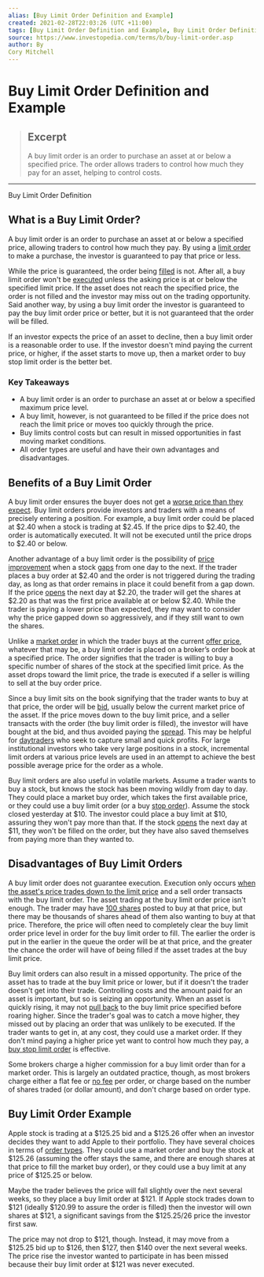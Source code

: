 ```yaml
---
alias: [Buy Limit Order Definition and Example]
created: 2021-02-28T22:03:26 (UTC +11:00)
tags: [Buy Limit Order Definition and Example, Buy Limit Order Definition]
source: https://www.investopedia.com/terms/b/buy-limit-order.asp
author: By
Cory Mitchell
---
```


# Buy Limit Order Definition and Example

> ## Excerpt
> A buy limit order is an order to purchase an asset at or below a specified price. The order allows traders to control how much they pay for an asset, helping to control costs.

---

Buy Limit Order Definition
## What is a Buy Limit Order?

A buy limit order is an order to purchase an asset at or below a specified price, allowing traders to control how much they pay. By using a [limit order](https://www.investopedia.com/terms/l/limitorder.asp) to make a purchase, the investor is guaranteed to pay that price or less.

While the price is guaranteed, the order being [filled](https://www.investopedia.com/terms/f/fill.asp) is not. After all, a buy limit order won't be [executed](https://www.investopedia.com/terms/e/execution.asp) unless the asking price is at or below the specified limit price. If the asset does not reach the specified price, the order is not filled and the investor may miss out on the trading opportunity. Said another way, by using a buy limit order the investor is guaranteed to pay the buy limit order price or better, but it is not guaranteed that the order will be filled.

If an investor expects the price of an asset to decline, then a buy limit order is a reasonable order to use. If the investor doesn't mind paying the current price, or higher, if the asset starts to move up, then a market order to buy stop limit order is the better bet.

### Key Takeaways

-   A buy limit order is an order to purchase an asset at or below a specified maximum price level.
-   A buy limit, however, is not guaranteed to be filled if the price does not reach the limit price or moves too quickly through the price.
-   Buy limits control costs but can result in missed opportunities in fast moving market conditions.
-   All order types are useful and have their own advantages and disadvantages.

## Benefits of a Buy Limit Order

A buy limit order ensures the buyer does not get a [worse price than they expect](https://www.investopedia.com/terms/s/slippage.asp). Buy limit orders provide investors and traders with a means of precisely entering a position. For example, a buy limit order could be placed at $2.40 when a stock is trading at $2.45. If the price dips to $2.40, the order is automatically executed. It will not be executed until the price drops to $2.40 or below.

Another advantage of a buy limit order is the possibility of [price improvement](https://www.investopedia.com/terms/p/priceimprovement.asp) when a stock [gaps](https://www.investopedia.com/terms/g/gap.asp) from one day to the next. If the trader places a buy order at $2.40 and the order is not triggered during the trading day, as long as that order remains in place it could benefit from a gap down. If the price [opens](https://www.investopedia.com/terms/o/openingprice.asp) the next day at $2.20, the trader will get the shares at $2.20 as that was the first price available at or below $2.40. While the trader is paying a lower price than expected, they may want to consider why the price gapped down so aggressively, and if they still want to own the shares.

Unlike a [market order](https://www.investopedia.com/terms/m/marketorder.asp) in which the trader buys at the current [offer price](https://www.investopedia.com/terms/a/ask.asp), whatever that may be, a buy limit order is placed on a broker’s order book at a specified price. The order signifies that the trader is willing to buy a specific number of shares of the stock at the specified limit price. As the asset drops toward the limit price, the trade is executed if a seller is willing to sell at the buy order price.

Since a buy limit sits on the book signifying that the trader wants to buy at that price, the order will be [bid](https://www.investopedia.com/terms/b/bid.asp), usually below the current market price of the asset. If the price moves down to the buy limit price, and a seller transacts with the order (the buy limit order is filled), the investor will have bought at the bid, and thus avoided paying the [spread](https://www.investopedia.com/terms/b/bid-askspread.asp). This may be helpful for [daytraders](https://www.investopedia.com/terms/d/daytrader.asp) who seek to capture small and quick profits. For large institutional investors who take very large positions in a stock, incremental limit orders at various price levels are used in an attempt to achieve the best possible average price for the order as a whole.

Buy limit orders are also useful in volatile markets. Assume a trader wants to buy a stock, but knows the stock has been moving wildly from day to day. They could place a market buy order, which takes the first available price, or they could use a buy limit order (or a buy [stop order](https://www.investopedia.com/terms/s/stoporder.asp)). Assume the stock closed yesterday at $10. The investor could place a buy limit at $10, assuring they won't pay more than that. If the stock [opens](https://www.investopedia.com/terms/o/openingprice.asp) the next day at $11, they won't be filled on the order, but they have also saved themselves from paying more than they wanted to.

## Disadvantages of Buy Limit Orders

A buy limit order does not guarantee execution. Execution only occurs [when the asset's price trades down to the limit price](https://www.investopedia.com/ask/answers/050515/when-buy-limit-order-executed.asp) and a sell order transacts with the buy limit order. The asset trading at the buy limit order price isn't enough. The trader may have [100 shares](https://www.investopedia.com/terms/b/boardlot.asp) posted to buy at that price, but there may be thousands of shares ahead of them also wanting to buy at that price. Therefore, the price will often need to completely clear the buy limit order price level in order for the buy limit order to fill. The earlier the order is put in the earlier in the queue the order will be at that price, and the greater the chance the order will have of being filled if the asset trades at the buy limit price.

Buy limit orders can also result in a missed opportunity. The price of the asset has to trade at the buy limit price or lower, but if it doesn't the trader doesn't get into their trade. Controlling costs and the amount paid for an asset is important, but so is seizing an opportunity. When an asset is quickly rising, it may not [pull back](https://www.investopedia.com/terms/p/pullback.asp) to the buy limit price specified before roaring higher. Since the trader's goal was to catch a move higher, they missed out by placing an order that was unlikely to be executed. If the trader wants to get in, at any cost, they could use a market order. If they don't mind paying a higher price yet want to control how much they pay, a [buy stop limit order](https://www.investopedia.com/ask/answers/04/022704.asp) is effective.

Some brokers charge a higher commission for a buy limit order than for a market order. This is largely an outdated practice, though, as most brokers charge either a flat fee or [no fee](https://www.investopedia.com/news/online-broker-race-zero-fees/) per order, or charge based on the number of shares traded (or dollar amount), and don't charge based on order type.

## Buy Limit Order Example

Apple stock is trading at a $125.25 bid and a $125.26 offer when an investor decides they want to add Apple to their portfolio. They have several choices in terms of [order types](https://www.investopedia.com/investing/basics-trading-stock-know-your-orders/). They could use a market order and buy the stock at $125.26 (assuming the offer stays the same, and there are enough shares at that price to fill the market buy order), or they could use a buy limit at any price of $125.25 or below.

Maybe the trader believes the price will fall slightly over the next several weeks, so they place a buy limit order at $121. If Apple stock trades down to $121 (ideally $120.99 to assure the order is filled) then the investor will own shares at $121, a significant savings from the $125.25/26 price the investor first saw.

The price may not drop to $121, though. Instead, it may move from a $125.25 bid up to $126, then $127, then $140 over the next several weeks. The price rise the investor wanted to participate in has been missed because their buy limit order at $121 was never executed.
